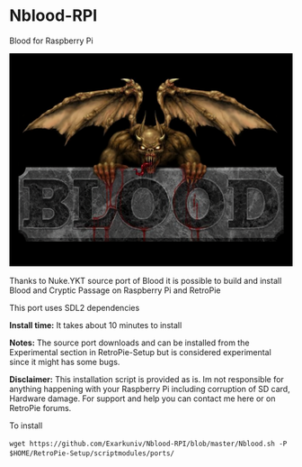 # Nblood-RPI
Blood for Raspberry Pi

![Nblood-RPI](https://github.com/Exarkuniv/Nblood-RPI/blob/master/Screenshots/blood-1.png)

Thanks to Nuke.YKT source port of Blood it is possible to build and install Blood and Cryptic Passage
on Raspberry Pi and RetroPie

This port uses SDL2 dependencies

**Install time:**
It takes about 10 minutes to install

**Notes:**
The source port downloads and can be installed from the Experimental section in RetroPie-Setup but is considered experimental since it might has some bugs.

**Disclaimer:** This installation script is provided as is. Im not responsible for anything happening with your Raspberry Pi including corruption of SD card, Hardware damage. 
For support and help you can contact me here or on RetroPie forums.

To install

`wget https://github.com/Exarkuniv/Nblood-RPI/blob/master/Nblood.sh -P $HOME/RetroPie-Setup/scriptmodules/ports/`

